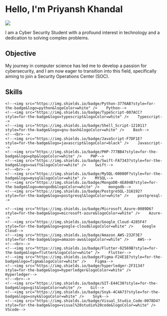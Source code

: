 # Hello, I'm Priyansh Khandal
<a href="https://www.linkedin.com/in/priyanshkhandal/"><img src="https://img.shields.io/badge/-LinkedIn-0072b1?&style=for-the-badge&logo=linkedin&logoColor=white" /></a>

<!--
[Brief Introduction - Remove this afterwards]
-->

I am a Cyber Security Student with a profound interest in technology and a dedication to solving complex problems.

## Objective
<!--
    [Provide Objective - Remove this afterwards]]
-->
My journey in computer science has led me to develop a passion for cybersecurity, and I am now eager to transition into this field, specifically aiming to join a Security Operations Center (SOC).

## Skills
<!--
    [Provide skills and associated project. Make sure to hyperlink the project - Remove this afterwards]]
-->
<!--
| Skill                                         | Associated Project         |
|-----------------------------------------------|----------------------------|
| SIEM Implementation and Log Analysis          | <a href="">Detection Lab</a>|
| Network Traffic Monitoring and Attack Detection | <a href="">Detection Lab</a>|
| Security Automation with Shuffle SOAR         | <a href="">SOC Automation Lab</a>|
| Incident Response Planning and Execution      | <a href="">SOC Automation Lab</a>|
| Case Management with TheHive                  | <a href="">SOC Automation Lab</a>|
| Scripting and Automation for Threat Mitigation | <a href="">SOC Automation Lab</a>|

## Tools
-->

<!--
    [Provide tools and break them down into categories. Use ChatGPT to help create the link - Remove this afterwards]]
-->

<!--
### Network
<div>
    <img src="https://img.shields.io/badge/-Wireshark-1679A7?&style=for-the-badge&logo=Wireshark&logoColor=white" />
    <img src="https://img.shields.io/badge/-Suricata-EF3B2D?&style=for-the-badge&logo=Suricata&logoColor=white" />
    <img src="https://img.shields.io/badge/-Zeek-777BB4?&style=for-the-badge&logo=Zeek&logoColor=white" />
</div>

### Endpoint
<div>
    <img src="https://img.shields.io/badge/-Microsoft_Defender_for_Endpoint-00A4EF?&style=for-the-badge&logo=Microsoft&logoColor=white" />
    <img src="https://img.shields.io/badge/-Velociraptor-4B275F?&style=for-the-badge&logo=Velociraptor&logoColor=white" />
</div>

### SIEM
<div>
    <img src="https://img.shields.io/badge/-Microsoft_Sentinel-0078D4?&style=for-the-badge&logo=Microsoft&logoColor=white" />
    <img src="https://img.shields.io/badge/-Splunk-000000?&style=for-the-badge&logo=Splunk&logoColor=white" />
    <img src="https://img.shields.io/badge/-Elastic-005571?&style=for-the-badge&logo=Elastic&logoColor=white" />
</div>
-->

<!--
### Programming Languages
<div>-->
    <!--<img src="https://img.shields.io/badge/Python-3776AB?style=for-the-badge&logo=python&logoColor=white" />    Python-->
    <!--<img src="https://img.shields.io/badge/TypeScript-007ACC?style=for-the-badge&logo=typescript&logoColor=white" />    Typescript-->
    <!--<img src="https://img.shields.io/badge/Shell_Script-121011?style=for-the-badge&logo=gnu-bash&logoColor=white" />    Bash-->
    <!--<br>-->
    <!--<img src="https://img.shields.io/badge/JavaScript-F7DF1E?style=for-the-badge&logo=javascript&logoColor=black" />    Javascript-->
    <!--<img src="https://img.shields.io/badge/PHP-777BB4?style=for-the-badge&logo=php&logoColor=white" />    PHP-->
    <!--<img src="https://img.shields.io/badge/Swift-FA7343?style=for-the-badge&logo=swift&logoColor=white" />    Swift-->
    <!--<br>-->
    <!--<img src="https://img.shields.io/badge/MySQL-00000F?style=for-the-badge&logo=mysql&logoColor=white" />    MYSQL-->
    <!--<img src="https://img.shields.io/badge/MongoDB-4EA94B?style=for-the-badge&logo=mongodb&logoColor=white" />    mongodb-->
    <!--<img src="https://img.shields.io/badge/PostgreSQL-316192?style=for-the-badge&logo=postgresql&logoColor=white" />    postgresql--> 
<!--</div>

### Skills
<div>-->
    <!--<img src="https://img.shields.io/badge/Microsoft_Azure-0089D6?style=for-the-badge&logo=microsoft-azure&logoColor=white" />    Azure-->
    <!--<img src="https://img.shields.io/badge/Google_Cloud-4285F4?style=for-the-badge&logo=google-cloud&logoColor=white" />    Google Cloud-->
    <!--<img src="https://img.shields.io/badge/Amazon_AWS-232F3E?style=for-the-badge&logo=amazon-aws&logoColor=white" />    AWS-->
    <!--<br>-->
    <!--<img src="https://img.shields.io/badge/Flutter-02569B?style=for-the-badge&logo=flutter&logoColor=white" />    Flutter-->
    <!--<img src="https://img.shields.io/badge/Figma-F24E1E?style=for-the-badge&logo=figma&logoColor=white" />    Figma-->
    <!--<img src="https://img.shields.io/badge/hyperledger-2F3134?style=for-the-badge&logo=hyperledger&logoColor=white" />    Hyperledger-->
    <!--<br>-->
    <!--<img src="https://img.shields.io/badge/GIT-E44C30?style=for-the-badge&logo=git&logoColor=white" />    Git-->
    <!--<img src="https://img.shields.io/badge/Snyk-4C4A73?style=for-the-badge&logo=snyk&logoColor=white" />    Snyk-->
    <!--<img src="https://img.shields.io/badge/Visual_Studio_Code-0078D4?style=for-the-badge&logo=visual%20studio%20code&logoColor=white" />    VScode-->
<!--</div>-->




<!--
## Certifications
[Provide certifications that you have obtained. Use ChatGPT to help create the link - Remove this afterwards]]
<div>
<img src="https://img.shields.io/badge/-Security%2B-FF0000?&style=for-the-badge&logo=CompTIA&logoColor=white" />
<img src="https://img.shields.io/badge/-Network%2B-007ACC?&style=for-the-badge&logo=CompTIA&logoColor=white" />
<img src="https://img.shields.io/badge/-A%2B-4D4D4D?&style=for-the-badge&logo=CompTIA&logoColor=white" />
<img src="https://img.shields.io/badge/-CDSA-006400?&style=for-the-badge&logoColor=white" />
<img src="https://img.shields.io/badge/-CCD-000080?&style=for-the-badge&logoColor=white" />
</div>
-->

<!--
## Projects
- Detection Lab
- SOC Automation Project
- Malware Detector using Python
- NFT Marketplace using Blockchain
- Personalized Firewall using Python, Bash
- File Zipper using C++
- e-Voting system using BlockChain
- Personal Bank payment gateway using Solidity
- Simple Auction using Solidity
-->




<!--
### Hi there 👋
**k-priyansh/k-priyansh** is a ✨ _special_ ✨ repository because its `README.md` (this file) appears on your GitHub profile.

Here are some ideas to get you started:

- 🔭 I’m currently working on ...
- 🌱 I’m currently learning ...
- 👯 I’m looking to collaborate on ...
- 🤔 I’m looking for help with ...
- 💬 Ask me about ...
- 📫 How to reach me: ...
- 😄 Pronouns: ...
- ⚡ Fun fact: ...
-->


